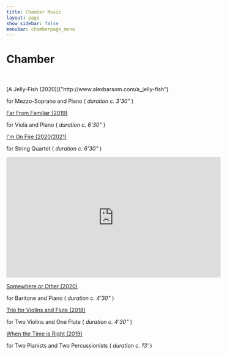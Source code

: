 ```yaml
---
title: Chamber Music
layout: page
show_sidebar: false
menubar: chamberpage_menu
---
```


# Chamber
<br>
<br>
[A Jelly-Fish (2020)]("http://www.alexbarsom.com/a_jelly-fish")

for Mezzo-Soprano and Piano ( *duration c. 3'30"* )

[Far From Familiar (2019)]("http://www.alexbarsom.com/far_from_familiar/")

for Viola and Piano ( *duration c. 6'30"* )

[I'm On Fire (2020/2021)]("http://www.alexbarsom.com/I'm_on_fire/")

for String Quartet ( *duration c. 6'30"* )

<iframe width="560" height="315" src="https://www.youtube.com/embed/8q0CeNBiQUA" title="YouTube video player" frameborder="0" allow="accelerometer; autoplay; clipboard-write; encrypted-media; gyroscope; picture-in-picture" allowfullscreen></iframe>

[Somewhere or Other (2020)]("http:/www.alexbarsom.com/somewhere_or_other/")

for Baritone and Piano ( *duration c. 4'30"* )

[Trio for Violins and Flute (2018)]("http://www.alexbarsom.com/trio_for_violins_and_flute/")

for Two Violins and One Flute ( *duration c. 4'30"* )

[When the Time is Right (2019)]("http://www.alexbarsom.com/when_the_time_is_right/")

for Two Pianists and Two Percussionists ( *duration c. 13'* )